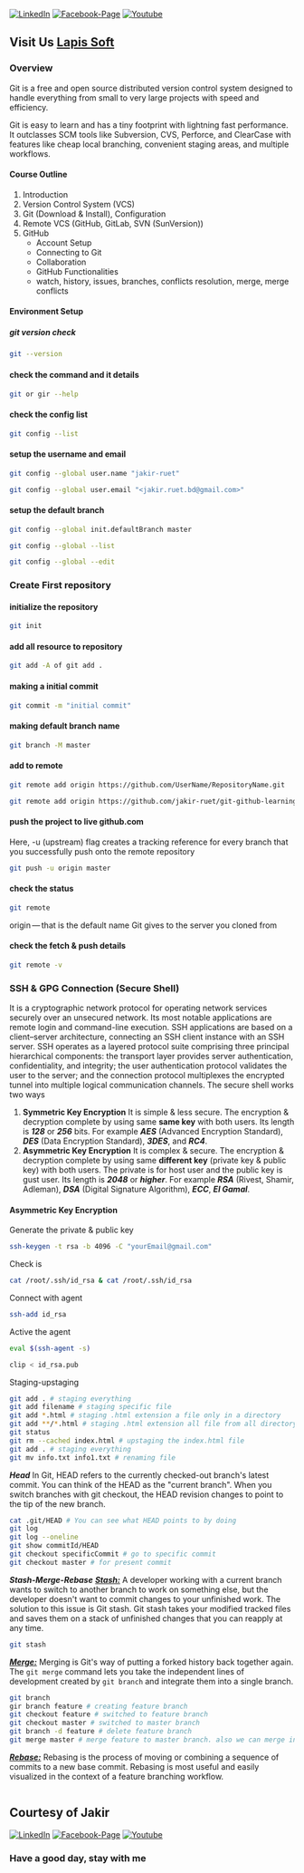 [![LinkedIn][linkedin-shield-lapissoft]][linkedin-url-lapissoft]
[![Facebook-Page][facebook-shield-lapissoft]][facebook-url-lapissoft]
[![Youtube][youtube-shield-lapissoft]][youtube-url-lapissoft]

## Visit Us [Lapis Soft](http://www.lapissoft.com)

### Overview

Git is a free and open source distributed version control system designed to handle everything from small to very large projects with speed and efficiency.

Git is easy to learn and has a tiny footprint with lightning fast performance. It outclasses SCM tools like Subversion, CVS, Perforce, and ClearCase with features like cheap local branching, convenient staging areas, and multiple workflows.

#### Course Outline

1. Introduction
2. Version Control System (VCS)
3. Git (Download & Install), Configuration
4. Remote VCS (GitHub, GitLab, SVN (SunVersion))
5. GitHub
   - Account Setup
   - Connecting to Git
   - Collaboration
   - GitHub Functionalities
   - watch, history, issues, branches, conflicts resolution, merge, merge conflicts

#### Environment Setup

##### git version check

```bash
git --version
```

#### check the command and it details

```bash
git or gir --help
```

#### check the config list

```bash
git config --list
```

#### setup the username and email

```bash
git config --global user.name "jakir-ruet"
```

```bash
git config --global user.email "<jakir.ruet.bd@gmail.com>"
```

#### setup the default branch

```bash
git config --global init.defaultBranch master
```
```bash
git config --global --list
```
```bash
git config --global --edit
```

### Create First repository

#### initialize the repository

```bash
git init
```

#### add all resource to repository

```bash
git add -A of git add .
```

#### making a initial commit

```bash
git commit -m "initial commit"
```

#### making default branch name

```bash
git branch -M master
```

#### add to remote

```bash
git remote add origin https://github.com/UserName/RepositoryName.git
```

```bash
git remote add origin https://github.com/jakir-ruet/git-github-learning.git
```

#### push the project to live github.com

Here, -u (upstream) flag creates a tracking reference for every branch that you successfully push onto the remote repository

```bash
git push -u origin master
```

#### check the status

```bash
git remote
```

origin — that is the default name Git gives to the server you cloned from

#### check the fetch & push details

```bash
git remote -v
```

### SSH & GPG Connection (Secure Shell)

It is a cryptographic network protocol for operating network services securely over an unsecured network. Its most notable applications are remote login and command-line execution.
SSH applications are based on a client–server architecture, connecting an SSH client instance with an SSH server. SSH operates as a layered protocol suite comprising three principal hierarchical components: the transport layer provides server authentication, confidentiality, and integrity; the user authentication protocol validates the user to the server; and the connection protocol multiplexes the encrypted tunnel into multiple logical communication channels. The secure shell works two ways

1. **Symmetric Key Encryption**
It is simple & less secure. The encryption & decryption complete by using same **same key** with both users. Its length is ***128*** or ***256*** bits. For example ***AES*** (Advanced Encryption Standard), ***DES*** (Data Encryption Standard), ***3DES***, and ***RC4***.
2. **Asymmetric Key Encryption**
It is complex & secure. The encryption & decryption complete by using same **different key** (private key & public key) with both users. The private is for host user and the public key is gust user. Its length is ***2048*** or ***higher***. For example ***RSA*** (Rivest, Shamir, Adleman), ***DSA*** (Digital Signature Algorithm), ***ECC***, ***El Gamal***.

#### Asymmetric Key Encryption

Generate the private & public key

```bash
ssh-keygen -t rsa -b 4096 -C "yourEmail@gmail.com"
```

Check is 

```bash
cat /root/.ssh/id_rsa & cat /root/.ssh/id_rsa
```

Connect with agent

```bash
ssh-add id_rsa
```

Active the agent

```bash
eval $(ssh-agent -s)
```

```bash
clip < id_rsa.pub
```

Staging-upstaging
```bash
git add . # staging everything
git add filename # staging specific file
git add *.html # staging .html extension a file only in a directory
git add **/*.html # staging .html extension all file from all directory
git status
git rm --cached index.html # upstaging the index.html file
git add . # staging everything
git mv info.txt info1.txt # renaming file
```

***Head***
In Git, HEAD refers to the currently checked-out branch's latest commit.
You can think of the HEAD as the "current branch". When you switch branches with git checkout, the HEAD revision changes to point to the tip of the new branch.
```bash
cat .git/HEAD # You can see what HEAD points to by doing
git log
git log --oneline
git show commitId/HEAD
git checkout specificCommit # go to specific commit
git checkout master # for present commit
```

***Stash-Merge-Rebase***
***[Stash:](https://git-scm.com/docs/git-stash)***
A developer working with a current branch wants to switch to another branch to work on something else, but the developer doesn't want to commit changes to your unfinished work. The solution to this issue is Git stash. Git stash takes your modified tracked files and saves them on a stack of unfinished changes that you can reapply at any time.
```bash
git stash
```

***[Merge:](https://git-scm.com/docs/git-merge)***
Merging is Git's way of putting a forked history back together again. The `git merge` command lets you take the independent lines of development created by `git branch` and integrate them into a single branch.
```bash
git branch
gir branch feature # creating feature branch
git checkout feature # switched to feature branch
git checkout master # switched to master branch
git branch -d feature # delete feature branch
git merge master # merge feature to master branch. also we can merge in github on website.
```

***[Rebase:](https://git-scm.com/docs/git-rebase)***
Rebasing is the process of moving or combining a sequence of commits to a new base commit. Rebasing is most useful and easily visualized in the context of a feature branching workflow.
```bash

```

## Courtesy of Jakir

[![LinkedIn][linkedin-shield-jakir]][linkedin-url-jakir]
[![Facebook-Page][facebook-shield-jakir]][facebook-url-jakir]
[![Youtube][youtube-shield-jakir]][youtube-url-jakir]

### Have a good day, stay with me
<!-- Personal profile -->

[linkedin-shield-jakir]: https://img.shields.io/badge/linkedin-%230077B5.svg?style=for-the-badge&logo=linkedin&logoColor=white
[linkedin-url-jakir]: https://www.linkedin.com/in/jakir-ruet/
[facebook-shield-jakir]: https://img.shields.io/badge/Facebook-%231877F2.svg?style=for-the-badge&logo=Facebook&logoColor=white
[facebook-url-jakir]: https://www.facebook.com/jakir-ruet/
[youtube-shield-jakir]: https://img.shields.io/badge/YouTube-%23FF0000.svg?style=for-the-badge&logo=YouTube&logoColor=white
[youtube-url-jakir]: https://www.youtube.com/@mjakaria-ruet/featured

<!-- Company profile -->

[linkedin-shield-lapissoft]: https://img.shields.io/badge/linkedin-%230077B5.svg?style=for-the-badge&logo=linkedin&logoColor=white
[linkedin-url-lapissoft]: https://www.linkedin.com/company/lapis-soft/
[facebook-shield-lapissoft]: https://img.shields.io/badge/Facebook-%231877F2.svg?style=for-the-badge&logo=Facebook&logoColor=white
[facebook-url-lapissoft]: https://www.facebook.com/GoLapisSoft/
[youtube-shield-lapissoft]: https://img.shields.io/badge/YouTube-%23FF0000.svg?style=for-the-badge&logo=YouTube&logoColor=white
[youtube-url-lapissoft]: https://www.youtube.com/@LapisSoft/featured
